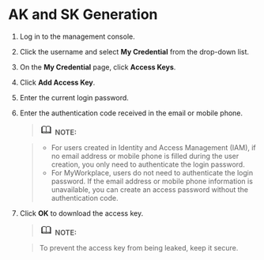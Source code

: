 # AK and SK Generation<a name="EN-US_TOPIC_0109683229"></a>

1.  Log in to the management console.
2.  Click the username and select  **My Credential**  from the drop-down list.
3.  On the  **My Credential**  page, click  **Access Keys**.
4.  Click  **Add Access Key**.
5.  Enter the current login password. 
6.  Enter the authentication code received in the email or mobile phone.

    > ![](public_sys-resources/icon-note.gif) **NOTE:** 

    > -   For users created in Identity and Access Management \(IAM\), if no email address or mobile phone is filled during the user creation, you only need to authenticate the login password. 
    > -   For MyWorkplace, users do not need to authenticate the login password. If the email address or mobile phone information is unavailable, you can create an access password without the authentication code. 

7.  Click  **OK**  to download the access key. 

    > ![](public_sys-resources/icon-note.gif) **NOTE:** 

    > To prevent the access key from being leaked, keep it secure. 


